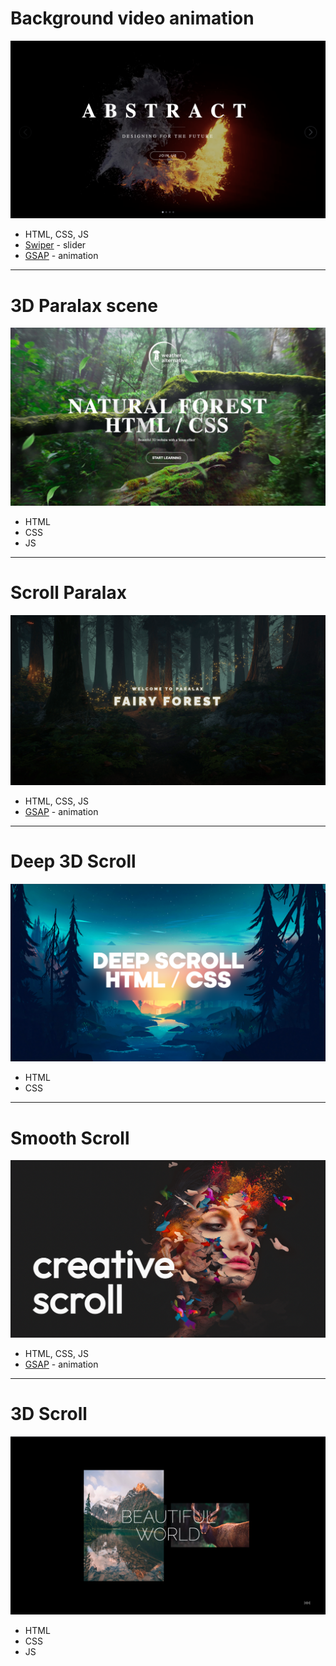 # Background video animation

![img](/bg_video_animation/fire_bg.png)

- HTML, CSS, JS
- [Swiper](https://swiperjs.com/) - slider
- [GSAP](https://gsap.com/) - animation

---

# 3D Paralax scene

![img](/3d_paralax/3d_paralax.png)

- HTML
- CSS
- JS

---

# Scroll Paralax

![example 1](/scroll_paralax/example_1.png)

- HTML, CSS, JS
- [GSAP](https://gsap.com/) - animation

---

# Deep 3D Scroll

![example 3](/3d_deep_scroll/deep_scroll.png)

- HTML
- CSS

---

# Smooth Scroll

![example 4](/smooth_paralax_scroll/smooth-scroll.png)

- HTML, CSS, JS
- [GSAP](https://gsap.com) - animation

---

# 3D Scroll

![example 5](/3d_scroll/3d_scroll.png)

- HTML
- CSS
- JS
